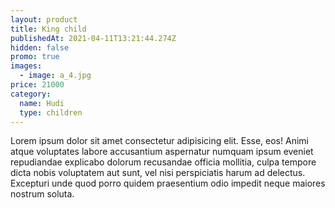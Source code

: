 ```yaml
---
layout: product
title: King child
publishedAt: 2021-04-11T13:21:44.274Z
hidden: false
promo: true
images:
  - image: a_4.jpg
price: 21000
category:
  name: Hudi
  type: children
---
```

Lorem ipsum dolor sit amet consectetur adipisicing elit. Esse, eos! Animi atque voluptates labore accusantium aspernatur numquam ipsum eveniet repudiandae explicabo dolorum recusandae officia mollitia, culpa tempore dicta nobis voluptatem aut sunt, vel nisi perspiciatis harum ad delectus. Excepturi unde quod porro quidem praesentium odio impedit neque maiores nostrum soluta.